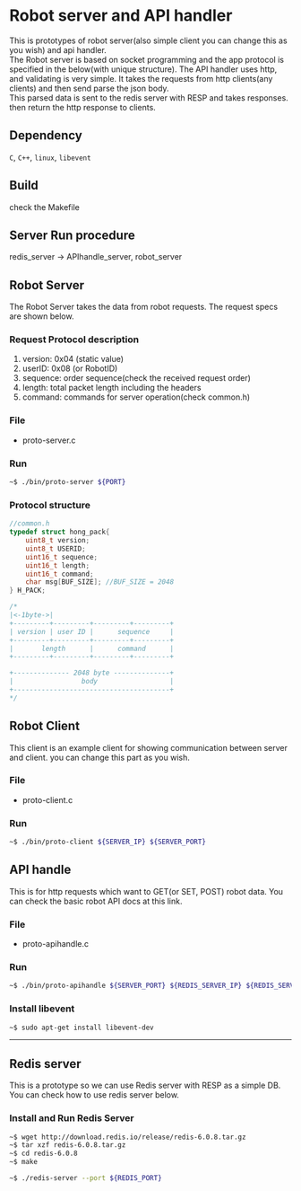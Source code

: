 # Robot server and API handler
This is prototypes of robot server(also simple client you can change this as you wish) and api handler. <br> The Robot server is based on socket programming and the app protocol is specified in the below(with unique structure). The API handler uses http, and validating is very simple. It takes the requests from http clients(any clients) and then send parse the json body.<br> This parsed data is sent to the redis server with RESP and takes responses. then return the http response to clients.<br>
## Dependency
`C`, `C++`, `linux`, `libevent`

## Build

check the Makefile
## Server Run procedure
redis_server -> APIhandle_server, robot_server 

## Robot Server
The Robot Server takes the data from robot requests. The request specs are shown below. 
### Request Protocol description
1. version: 0x04 (static value)
2. userID: 0x08 (or RobotID)
3. sequence: order sequence(check the received request order)
4. length: total packet length including the headers
5. command: commands for server operation(check common.h)
### File
- proto-server.c
### Run
```bash
~$ ./bin/proto-server ${PORT}
```

### Protocol structure
```c
//common.h
typedef struct hong_pack{
    uint8_t version;
    uint8_t USERID;
    uint16_t sequence;
    uint16_t length;
    uint16_t command;
    char msg[BUF_SIZE]; //BUF_SIZE = 2048
} H_PACK;

/*
|<-1byte->|
+---------+---------+---------+---------+
| version | user ID |      sequence     |
+---------+---------+---------+---------+
|       length      |      command      |
+---------+---------+---------+---------+

+-------------- 2048 byte --------------+
|                 body                  |
+---------------------------------------+
*/
```

## Robot Client
This client is an example client for showing communication between server and client. you can change this part as you wish.
### File
- proto-client.c
### Run
```bash
~$ ./bin/proto-client ${SERVER_IP} ${SERVER_PORT}
```

## API handle
This is for http requests which want to GET(or SET, POST) robot data. You can check the basic robot API docs at this link.
### File
- proto-apihandle.c
### Run
```bash
~$ ./bin/proto-apihandle ${SERVER_PORT} ${REDIS_SERVER_IP} ${REDIS_SERVER_PORT}
```
### Install libevent
```bash
~$ sudo apt-get install libevent-dev
```

---
## Redis server
This is a prototype so we can use Redis server with RESP as a simple DB. You can check how to use redis server below.
### Install and Run Redis Server
```bash
~$ wget http://download.redis.io/release/redis-6.0.8.tar.gz
~$ tar xzf redis-6.0.8.tar.gz
~$ cd redis-6.0.8
~$ make

~$ ./redis-server --port ${REDIS_PORT}
```